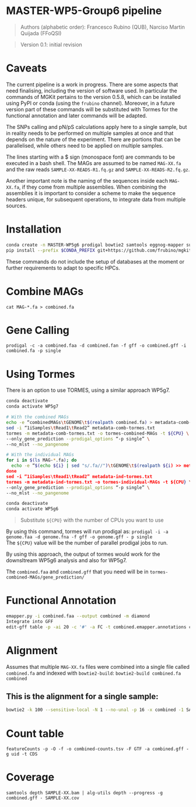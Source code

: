 # MASTER-WP5-Group6 pipeline

>Authors (alphabetic order): Francesco Rubino (QUB), Narciso Martin Quijada (FFoQSI)

>Version 0.1: initial revision

# Caveats
The current pipeline is a work in progress. There are some aspects that need finalising, including the version of software used. In particular the commands of MGKit pertains to the version 0.5.8, which can be installed using PyPI or conda (using the `frubino` channel). Moreover, in a future version part of these commands will be substituted with Tormes for the functional annotation and later commands will be adapted.

The SNPs calling and pN/pS calculations apply here to a single sample, but in reality needs to be performed on multiple samples at once and that depends on the nature of the experiment. There are portions that can be parallelised, while others need to be applied on multiple samples.

The lines starting with a $ sign (monospace font)  are commands to be executed in a bash shell. The MAGs are assumed to be named `MAG-XX.fa` and the raw reads `SAMPLE-XX-READS-R1.fq.gz` and `SAMPLE-XX-READS-R2.fq.gz`.

Another important note is the naming of the sequences inside each `MAG-XX.fa`, if they come from multiple assemblies. When combining the assemblies it is important to consider a scheme to make the sequence headers unique, for subsequent operations, to integrate data from multiple sources.

# Installation
```bash
conda create -n MASTER-WP5g6 prodigal bowtie2 samtools eggnog-mapper subread pip
pip install --prefix $CONDA_PREFIX git+https://github.com/frubino/mgkit@0.5.8
```
These commands do not include the setup of databases at the moment or further requirements to adapt to specific HPCs.

# Combine MAGs
`cat MAG-*.fa > combined.fa`

# Gene Calling
`prodigal -c -a combined.faa -d combined.fan -f gff -o combined.gff -i combined.fa -p single`

# Using Tormes
There is an option to use TORMES, using a similar approach WP5g7.

```bash
conda deactivate
conda activate WP5g7

# With the combined MAGs
echo -e “combinedMAGs\tGENOME\t$(realpath combined.fa) > metadata-comb-tormes.txt
sed -i “1iSamples\tRead1\tRead2” metadata-comb-tormes.txt
tormes -m metadata-comb-tormes.txt -o tormes-combined-MAGs -t ${CPU} \
--only_gene_prediction --prodigal_options “-p single” \
--no_mlst --no_pangenome

# With the individual MAGs
for i in $(ls MAG-*.fa); do 
  echo -e “$(echo ${i} | sed "s/.fa//")\tGENOME\t$(realpath ${i) >> metadata-ind-tormes.txt
done
sed -i “1iSamples\tRead1\tRead2” metadata-ind-tormes.txt
tormes -m metadata-ind-tormes.txt -o tormes-individual-MAGs -t ${CPU} \
--only_gene_prediction --prodigal_options “-p single” \
--no_mlst --no_pangenome

conda deactivate
conda activate WP5g6
```
> Substitute `${CPU}` with the number of CPUs you want to use  


By using this command, tormes will run prodigal as: `prodigal -i -a genome.faa -d genome.fna -f gff -o genome.gff - p single`  
The `${CPU}` value will be the number of parallel prodigal jobs to run.

By using this approach, the output of tormes would work for the downsltream WP5g6 analysis and also for WP5g7.  

The `combined.faa` and `combined.gff` that you need will be in `tormes-combined-MAGs/gene_prediction/`

# Functional Annotation
```bash
emapper.py -i combined.faa --output combined -m diamond
Integrate into GFF
edit-gff table -p -ai 20 -c '#' -a FC -t combined.emapper.annotations combined.gff | edit-gff table -p -ai 21 -c '#' -a emapper_desc -t combined.emapper.annotations | edit-gff table -p -ai 1 -c '#' -a emapper_seed -t combined.emapper.annotations | edit-gff table -p -ai 7 -c '#' -a EC -t combined.emapper.annotations | edit-gff table --strip-kegg -p -ai 8 -c '#' -a map_KO -t combined.emapper.annotations | edit-gff table -p -ai 15 -c '#' -a map_CAZY -t combined.emapper.annotations | edit-gff remove -a _dup_score - combined-emapper.gff
```

# Alignment
Assumes that multiple `MAG-XX.fa` files were combined into a single file called `combined.fa` and indexed with `bowtie2-build`:
`bowtie2-build combined.fa combined`

## This is the alignment for a single sample:
```bash
bowtie2 -k 100 --sensitive-local -N 1 --no-unal -p 16 -x combined -1 SAMPLE-XX-READS-R1.fq.gz -2 SAMPLE-XX-READS-R2.fq.gz 2> SAMPLE-XX-ALG.log | samtools view -Sb -F 260 | samtools sort -O bam -T tmp-SAMPLE-XX -o SAMPLE-XX.bam - ; samtools index SAMPLE-XX.bam
```

# Count table
`featureCounts -p -O -f -o combined-counts.tsv -F GTF -a combined.gff -g uid -t CDS`

# Coverage
`samtools depth SAMPLE-XX.bam | alg-utils depth --progress -g combined.gff - SAMPLE-XX.cov`
